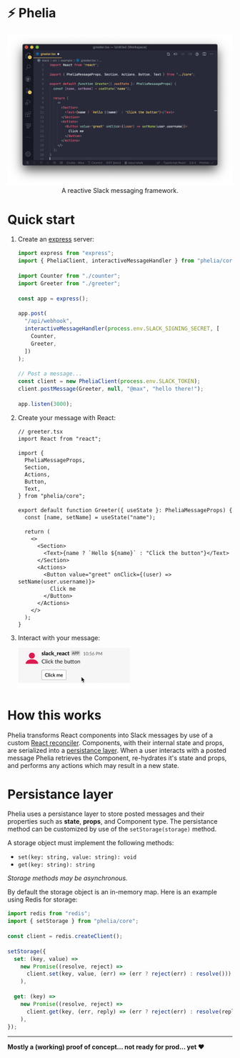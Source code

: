 # ⚡ Phelia

<p align="center">
  <img src="/screenshots/screenshot1.png">
A reactive Slack messaging framework.
</p>

# Quick start

1. Create an [express](https://expressjs.com) server:

   ```ts
   import express from "express";
   import { PheliaClient, interactiveMessageHandler } from "phelia/core";

   import Counter from "./counter";
   import Greeter from "./greeter";

   const app = express();

   app.post(
     "/api/webhook",
     interactiveMessageHandler(process.env.SLACK_SIGNING_SECRET, [
       Counter,
       Greeter,
     ])
   );

   // Post a message...
   const client = new PheliaClient(process.env.SLACK_TOKEN);
   client.postMessage(Greeter, null, "@max", "hello there!");

   app.listen(3000);
   ```

2. Create your message with React:

   ```tsx
   // greeter.tsx
   import React from "react";

   import {
     PheliaMessageProps,
     Section,
     Actions,
     Button,
     Text,
   } from "phelia/core";

   export default function Greeter({ useState }: PheliaMessageProps) {
     const [name, setName] = useState("name");

     return (
       <>
         <Section>
           <Text>{name ? `Hello ${name}` : "Click the button"}</Text>
         </Section>
         <Actions>
           <Button value="greet" onClick={(user) => setName(user.username)}>
             Click me
           </Button>
         </Actions>
       </>
     );
   }
   ```

3. Interact with your message:
   <p align="left">
     <img width="250px" src="/screenshots/screencap2.gif">
   </p>

# How this works

Phelia transforms React components into Slack messages by use of a custom [React reconciler](https://github.com/maxchehab/phelia/blob/master/src/core/reconciler.ts). Components, with their internal state and props, are serialized into a [persistance layer](#persistance-layer). When a user interacts with a posted message Phelia retrieves the Component, re-hydrates it's state and props, and performs any actions which may result in a new state.

# Persistance layer

Phelia uses a persistance layer to store posted messages and their properties such as **state**, **props**, and Component type. The persistance method can be customized by use of the `setStorage(storage)` method.

A storage object must implement the following methods:

- `set(key: string, value: string): void`
- `get(key: string): string`

_Storage methods may be asynchronous._

By default the storage object is an in-memory map. Here is an example using Redis for storage:

```ts
import redis from "redis";
import { setStorage } from "phelia/core";

const client = redis.createClient();

setStorage({
  set: (key, value) =>
    new Promise((resolve, reject) =>
      client.set(key, value, (err) => (err ? reject(err) : resolve()))
    ),

  get: (key) =>
    new Promise((resolve, reject) =>
      client.get(key, (err, reply) => (err ? reject(err) : resolve(reply)))
    ),
});
```

---

**Mostly a (working) proof of concept... not ready for prod... yet ❤️**

